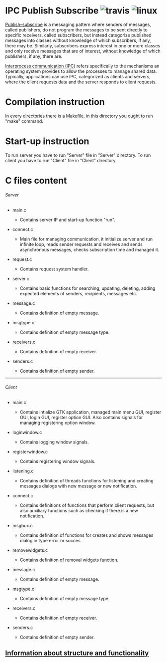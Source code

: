 # **IPC Publish Subscribe** ![travis](https://travis-ci.org/ChairChandler/IPC-Publish-Subscribe.svg?branch=master) ![linux](https://img.shields.io/badge/platform-linux-lightgrey)


[Publish–subscribe](https://en.wikipedia.org/wiki/Publish%E2%80%93subscribe_pattern) is a messaging pattern where senders of messages, called publishers, do not program the messages to be sent directly to specific receivers, called subscribers, but instead categorize published messages into classes without knowledge of which subscribers, if any, there may be. Similarly, subscribers express interest in one or more classes and only receive messages that are of interest, without knowledge of which publishers, if any, there are.

[Interprocess communication (IPC)](https://en.wikipedia.org/wiki/Inter-process_communication) refers specifically to the mechanisms an operating system provides to allow the processes to manage shared data. Typically, applications can use IPC, categorized as clients and servers, where the client requests data and the server responds to client requests.


**Compilation instruction**
=======================

In every directories there is a Makefile, in this directory you ought to run "make" command.


**Start-up instruction**
=======================

To run server you have to run "Server" file in "Server" directory.
To run client you have to run "Client" file in "Client" directory.


**C files content**
======================
###### Server

  - main.c	
    - Contains server IP and start-up function "run".

  - connect.c 
    - Main file for managing communication, it initialize server and run infinite loop, reads sender requests and receives and sends asynchronous messages, checks subscription time and managed it.

  - request.c
    - Contains request system handler.

  - server.c
    - Contains basic functions for searching, updating, deleting, adding expected elements of senders, recipients, messages etc.

  - message.c
    - Contains definition of empty message.

  - msgtype.c
    - Contains definition of empty message type.

  - receivers.c
    - Contains definition of empty receiver.

  - senders.c
    - Contains definition of empty sender.

--------------------------
###### Client
  - main.c
    - Contains intialize GTK application, managed main menu GUI, register GUI, login GUI, register option GUI. 
  Also contains signals for managing registering option window.

  - loginwindow.c
    - Contains logging window signals.

  - registerwindow.c
    - Contains registering window signals.

  - listening.c
    - Contains definition of threads functions for listening and creating messages dialogs with new message or new notification.

  - connect.c
    - Contains definitions of functions that perform client requests, but also auxiliary functions such as checking if there is a new notification.

  - msgbox.c
    - Contains definition of functions for creates and shows messages dialog in type error or succes.

  - removewidgets.c
    - Contains definition of removal widgets function.

  - message.c
    - Contains definition of empty message.

  - msgtype.c
    - Contains definition of empty message type.

  - receivers.c
    - Contains definition of empty receiver.

  - senders.c
    - Contains definition of empty sender.

## [Information about structure and functionality](PROTOCOL.md)
